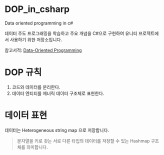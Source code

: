 # DOP_in_csharp
Data oriented programming in c#

데이터 주도 프로그래밍을 학습하고 주요 개념을 C#으로 구현하여 유니티 프로젝트에서 사용하기 위한 저장소입니다.

참고서적: [Data-Oriented Programming](https://www.manning.com/books/data-oriented-programming)

# DOP 규칙
1. 코드와 데이터를 분리한다.
2. 데이터 엔티티를 제너릭 데이터 구조체로 표현한다.

# 데이터 표현
데이터는 Heterogeneous string map 으로 저장합니다.

>문자열을 키로 갖는 서로 다른 타입의 데이터를 저장할 수 있는 Hashmap 구조체를 의미합니다.


